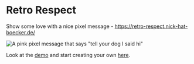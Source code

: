 # Retro Respect
Show some love with a nice pixel message - https://retro-respect.nick-hat-boecker.de/

![A pink pixel message that says "tell your dog I said hi"](https://retro-respect.nick-hat-boecker.de/uploads/tell-your-dog-i-said-hi_pink.jpg)

Look at the [demo](https://retro-respect.nick-hat-boecker.de/?color=blue&text=Tell%20your%20dog%20I%20said%20hi.) and start creating your own [here](https://retro-respect.nick-hat-boecker.de/). 
